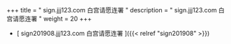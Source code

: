 +++
title = "   sign.jjj123.com 白宫请愿连署 "
description = "   sign.jjj123.com 白宫请愿连署   "
weight = 20
+++



* [  sign201908.jjj123.com 白宫请愿连署  ]({{< relref "sign201908" >}})

